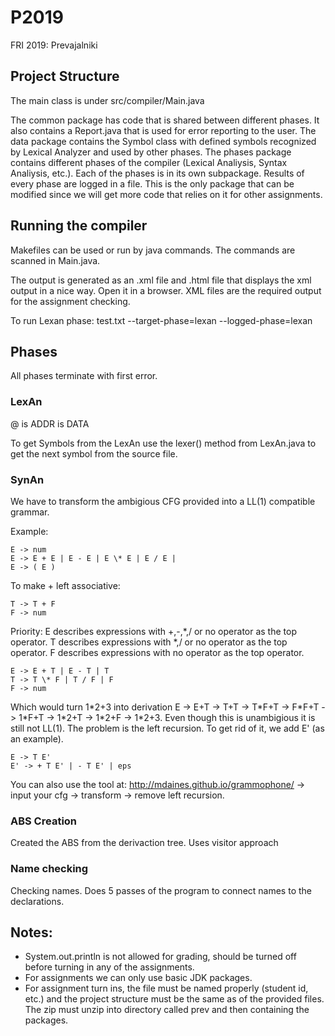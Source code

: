 # P2019
FRI 2019: Prevajalniki

## Project Structure
The main class is under src/compiler/Main.java

The common package has code that is shared between different phases.  It also contains a Report.java that is used for error reporting to the user.
The data package contains the Symbol class with defined symbols recognized by Lexical Analyzer and used by other phases.
The phases package contains different phases of the compiler (Lexical Analiysis, Syntax Analiysis, etc.). Each of the phases is in its own subpackage. Results of every phase are logged in a file. This is the only package that can be modified since we will get more code that relies on it for other assignments.

## Running the compiler
Makefiles can be used or run by java commands. The commands are scanned in Main.java.

The output is generated as an .xml file and .html file that displays the xml output in a nice way. Open it in a browser. XML files are the required output for the assignment checking.

To run Lexan phase:
test.txt --target-phase=lexan --logged-phase=lexan

## Phases
All phases terminate with first error. 

### LexAn
@ is ADDR
  is DATA

To get Symbols from the LexAn use the lexer() method from LexAn.java to get the next symbol from the source file.

### SynAn

We have to transform the ambigious CFG provided into a LL(1) compatible grammar. 

Example:
```
E -> num
E -> E + E | E - E | E \* E | E / E |
E -> ( E )
```
To make + left associative:
```
T -> T + F
F -> num
```
Priority:
E describes expressions with +,-,\*,/ or no operator as the top operator.
T describes expressions with \*,/ or no operator as the top operator.
F describes expressions with no operator as the top operator.
```
E -> E + T | E - T | T
T -> T \* F | T / F | F
F -> num
```
Which would turn 1\*2+3 into derivation E -> E+T -> T+T -> T\*F+T -> F\*F+T -> 1\*F+T -> 1\*2+T -> 1\*2+F -> 1\*2+3. Even though this is unambigious it is still not LL(1).
The problem is the left recursion. To get rid of it, we add E' (as an example).
```
E -> T E'
E' -> + T E' | - T E' | eps
```
You can also use the tool at: http://mdaines.github.io/grammophone/ -> input your cfg -> transform -> remove left recursion.

### ABS Creation
Created the ABS from the derivaction tree. Uses visitor approach

### Name checking
Checking names. Does 5 passes of the program to connect names to the declarations.

## Notes:
- System.out.println is not allowed for grading, should be turned off before turning in any of the assignments.
- For assignments we can only use basic JDK packages.
- For assignment turn ins, the file must be named properly (student id, etc.) and the project structure must be the same as of the provided files. The zip must unzip into directory called prev and then containing the packages.
